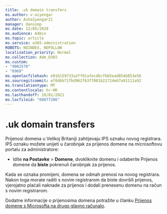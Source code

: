 ```yaml
---
title: .uk domain transfers
ms.author: v-aiyengar
author: AshaIyengar21
manager: dansimp
ms.date: 12/05/2020
ms.audience: Admin
ms.topic: article
ms.service: o365-administration
ROBOTS: NOINDEX, NOFOLLOW
localization_priority: Normal
ms.collection: Adm_O365
ms.custom:
- "9002570"
- "6969"
ms.openlocfilehash: e91b159733a2ff01afecdbcfbb5ead854b853e56
ms.sourcegitcommit: ef8d6b71fbd962fb3f7081b21724e67a91111a92
ms.translationtype: MT
ms.contentlocale: hr-HR
ms.lasthandoff: 10/01/2021
ms.locfileid: "60077206"
---
```

# <a name="uk-domain-transfers"></a>.uk domain transfers

Prijenosi domena u Velikoj Britaniji zahtijevaju IPS oznaku novog registrara. IPS oznaku možete unijeti u čarobnjak za prijenos domene na microsoftovu portalu za administratore:

- Idite **na Postavke**  >  **Domene**, dvokliknite domenu i odaberite Prijenos domene da **biste** pokrenuli čarobnjak za prijenos.

Kada se oznaka promijeni, domena se odmah prenosi na novog registrara. Nakon toga morate raditi s novim registrarom da biste dovršili prijenos, vjerojatno plaćali naknade za prijenos i dodali prenesenu domenu na račun s novim registrarom.

Dodatne informacije o prijenosima domena potražite u članku [Prijenos domene s Microsofta na drugo glavno računalo](https://docs.microsoft.com/microsoft-365/admin/get-help-with-domains/transfer-a-domain-from-microsoft-to-another-host).
